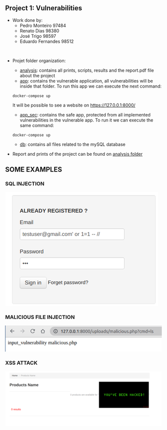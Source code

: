 ## Project 1: Vulnerabilities

- Work done by:
    - Pedro Monteiro 97484
    - Renato Dias 98380
    - José Trigo 98597
    - Eduardo Fernandes 98512

<br>

- Projet folder organization:
    - [analysis](https://github.com/detiuaveiro/project-1---vulnerabilities-equipa_4/tree/master/analysis): contains all prints, scripts, results and the report.pdf file about the project
    - [app](https://github.com/detiuaveiro/project-1---vulnerabilities-equipa_4/tree/master/app): contains the vulnerable application, all vulnerabilities will be inside that folder. To run this app we can execute the next command:
    ```
    docker-compose up
    ```
    It will be possible to see a website on https://127.0.0.1:8000/
    - [app_sec](https://github.com/detiuaveiro/project-1---vulnerabilities-equipa_4/tree/master/app_sec): contains the safe app, protected from all implemented vulnerabilities in the vulnerable app. To run it we can execute the same command:
    ```
    docker-compose up
    ```
    - [db](https://github.com/detiuaveiro/project-1---vulnerabilities-equipa_4/tree/master/db): contains all files related to the mySQL database

- Report and prints of the project can be found on [analysis folder](/analysis/)

## SOME EXAMPLES

### SQL INJECTION
![SQL Injection](/analysis/prints/sqlinjection/vulnerability/login_successful.png)

### MALICIOUS FILE INJECTION
![Malicious File](/analysis/prints/upload_vulnerability/vulnerability/inject_ls_command.png)

### XSS ATTACK
![XSS](/analysis/prints/xss/vulnerability/xss_image.png)